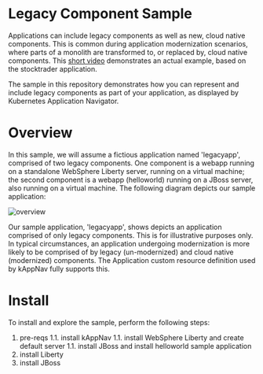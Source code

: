 # Legacy Component Sample

Applications can include legacy components as well as new, cloud native components.  This is common during application modernization scenarios, where parts of a monolith are transformed to, or replaced by, cloud native components. This [short video](https://www.youtube.com/watch?v=Air32LCcj0c&feature=youtu.be) demonstrates an actual example, based on the stocktrader application. 

The sample in this repository demonstrates how you can represent and include legacy components as part of your application, as displayed by Kubernetes Application Navigator. 

# Overview 

In this sample, we will assume a fictious application named 'legacyapp', comprised of two legacy components.  One component is a webapp running on a standalone WebSphere Liberty server, running on a virtual machine; the second component is a webapp (helloworld) running on a JBoss server, also running on a virtual machine. The following diagram depicts our sample application:

![overview](https://github.com/kappnav/samples/blob/master/legacyapp/images/overview.jpg)

Our sample application, 'legacyapp', shows depicts an application comprised of only legacy components.  This is for illustrative purposes only. In typical circumstances, an application undergoing modernization is more likely to be comprised of by legacy (un-modernized) and cloud native (modernized) components.  The Application custom resource definition used by kAppNav fully supports this. 

# Install 

To install and explore the sample, perform the following steps: 

1. pre-reqs 
1.1. install kAppNav 
1.1. install WebSphere Liberty and create default server 
1.1. install JBoss and install helloworld sample application 
1. install Liberty 
1. install JBoss
